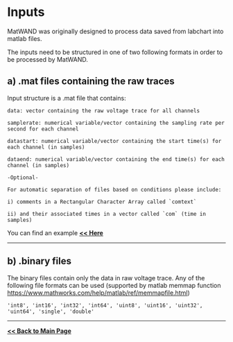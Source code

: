 # Inputs
MatWAND was originally designed to process data saved from labchart into matlab files.

The inputs need to be structured in one of two following formats in order to be processed by MatWAND.

## a) .mat files containing the raw traces
Input structure is a .mat file that contains:

    data: vector containing the raw voltage trace for all channels

    samplerate: numerical variable/vector containing the sampling rate per second for each channel

    datastart: numerical variable/vector containing the start time(s) for each channel (in samples)

    dataend: numerical variable/vector containing the end time(s) for each channel (in samples)

    -Optional-

    For automatic separation of files based on conditions please include:

    i) comments in a Rectangular Character Array called `comtext`

    ii) and their associated times in a vector called `com` (time in samples)
    

You can find an example **[<< Here](/examples)**

---

## b) .binary files
The binary files contain only the data in raw voltage trace. Any of the following file formats can be used (supported by matlab memmap function https://www.mathworks.com/help/matlab/ref/memmapfile.html)

    'int8', 'int16', 'int32', 'int64', 'uint8', 'uint16', 'uint32', 'uint64', 'single', 'double'

---

**[<< Back to Main Page](/README.md)**
